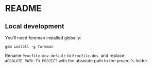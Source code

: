 # README

## Local development

You'll need foreman installed globally:

`gem install -g foreman`

Rename `Procfile.dev.default` to `Procfile.dev`, and replace `ABSOLUTE_PATH_TO_PROJECT` with the absolute path to the project's folder.